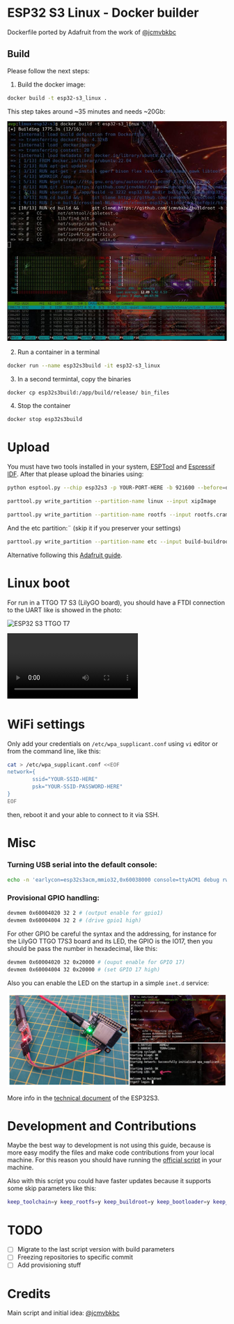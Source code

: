 
# ESP32 S3 Linux - Docker builder

Dockerfile ported by Adafruit from the work of [@jcmvbkbc](https://gist.github.com/jcmvbkbc/316e6da728021c8ff670a24e674a35e6)

## Build

Please follow the next steps:

1. Build the docker image:

```bash
docker build -t esp32-s3_linux .
```

This step takes around ~35 minutes and needs ~20Gb:

![ESP32S3 Linux image build](screenshots/docker_build.jpg)

2. Run a container in a terminal

```bash
docker run --name esp32s3build -it esp32-s3_linux
```

3. In a second termintal, copy the binaries

```bash
docker cp esp32s3build:/app/build/release/ bin_files
```

4. Stop the container

```bash
docker stop esp32s3build 
```

# Upload

You must have two tools installed in your system, [ESPTool](https://docs.espressif.com/projects/esptool/en/latest/esp32/installation.html) and [Espressif IDF](https://docs.espressif.com/projects/esp-idf/en/latest/esp32/get-started/#installation). After that please upload the binaries using:

```bash
python esptool.py --chip esp32s3 -p YOUR-PORT-HERE -b 921600 --before=default_reset --after=hard_reset write_flash 0x0 bootloader.bin 0x10000 network_adapter.bin 0x8000 partition-table.bin
```

```bash
parttool.py write_partition --partition-name linux --input xipImage
```

```bash
parttool.py write_partition --partition-name rootfs --input rootfs.cramfs
```

And the etc partition:¨ (skip it if you preserver your settings)

```bash
parttool.py write_partition --partition-name etc --input build-buildroot-esp32s3/images/etc.jffs2
```

Alternative following this [Adafruit guide](https://learn.adafruit.com/docker-esp32-s3-linux/docker-esp32-s3-linux-image).

# Linux boot

For run in a TTGO T7 S3 (LilyGO board), you should have a FTDI connection to the UART like is showed in the photo:

![ESP32 S3 TTGO T7](https://user-images.githubusercontent.com/423856/249864617-08cf71ac-8773-4c3b-b5a3-d8912b5b9c05.jpg)  

<video src="https://user-images.githubusercontent.com/423856/249861308-74ca4fc8-d0ab-4cc3-9166-cf66c65c70d8.mp4" controls="controls" style="max-width: 730px;">
</video>

# WiFi settings

Only add your credentials on `/etc/wpa_supplicant.conf` using `vi` editor or from the command line, like this:

```bash
cat > /etc/wpa_supplicant.conf <<EOF
network={
        ssid="YOUR-SSID-HERE"
        psk="YOUR-SSID-PASSWORD-HERE"
}
EOF
```

then, reboot it and your able to connect to it via SSH.

# Misc

### Turning USB serial into the default console:

```bash
echo -n 'earlycon=esp32s3acm,mmio32,0x60038000 console=ttyACM1 debug rw root=mtd:rootfs no_hash_pointers' > /etc/cmdline
```

### Provisional GPIO handling:

```bash
devmem 0x60004020 32 2 # (output enable for gpio1)
devmem 0x60004004 32 2 # (drive gpio1 high)
```

For other GPIO be careful the syntax and the addressing, for instance for the LilyGO TTGO T7S3 board and its LED, the GPIO is the IO17, then you should be pass the number in hexadecimal, like this:

```bash
devmem 0x60004020 32 0x20000 # (ouput enable for GPIO 17)
devmem 0x60004004 32 0x20000 # (set GPIO 17 high)
```

Also you can enable the LED on the startup in a simple `inet.d` service:

![GPIO working via devmem](screenshots/gpio_via_devmem.jpg)

More info in the [technical document](https://www.espressif.com/sites/default/files/documentation/esp32-s3_technical_reference_manual_en.pdf) of the ESP32S3.

# Development and Contributions

Maybe the best way to development is not using this guide, because is more easy modify the files and make code contributions from your local machine. For this reason you should have running the [official script](https://github.com/jcmvbkbc/esp32-linux-build) in your machine.

Also with this script you could have faster updates because it supports some skip parameters like this:

```bash
keep_toolchain=y keep_rootfs=y keep_buildroot=y keep_bootloader=y keep_etc=y ./rebuild-esp32s3-linux.sh
```

# TODO

- [ ] Migrate to the last script version with build parameters
- [ ] Freezing repositories to specific commit
- [ ] Add provisioning stuff

# Credits

Main script and initial idea: [@jcmvbkbc](https://gist.github.com/jcmvbkbc/316e6da728021c8ff670a24e674a35e6)
